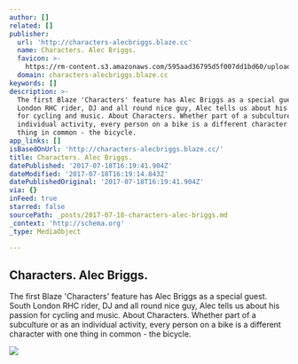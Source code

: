 ```yaml
---
author: []
related: []
publisher:
  url: 'http://characters-alecbriggs.blaze.cc'
  name: Characters. Alec Briggs.
  favicon: >-
    https://rm-content.s3.amazonaws.com/595aad36795d5f007dd1bd60/upload-12257530-6624-11e7-80da-8f3b5c257ca1_144.png
  domain: characters-alecbriggs.blaze.cc
keywords: []
description: >-
  The first Blaze 'Characters' feature has Alec Briggs as a special guest. South
  London RHC rider, DJ and all round nice guy, Alec tells us about his passion
  for cycling and music. About Characters. Whether part of a subculture or as an
  individual activity, every person on a bike is a different character with one
  thing in common - the bicycle.
app_links: []
isBasedOnUrl: 'http://characters-alecbriggs.blaze.cc/'
title: Characters. Alec Briggs.
datePublished: '2017-07-18T16:19:41.904Z'
dateModified: '2017-07-18T16:19:14.843Z'
datePublishedOriginal: '2017-07-18T16:19:41.904Z'
via: {}
inFeed: true
starred: false
sourcePath: _posts/2017-07-18-characters-alec-briggs.md
_context: 'http://schema.org'
_type: MediaObject

---
```

<article style=""><h1>Characters. Alec Briggs.</h1><p>The first Blaze 'Characters' feature has Alec Briggs as a special guest. South London RHC rider, DJ and all round nice guy, Alec tells us about his passion for cycling and music. About Characters. Whether part of a subculture or as an individual activity, every person on a bike is a different character with one thing in common - the bicycle.</p><img src="https://rm-content.s3.amazonaws.com/595aad36795d5f007dd1bd60/812648/screenshot-a6398a30-66fc-11e7-a2d3-fddb71780862_readyscr_1024.jpg" /></article>
